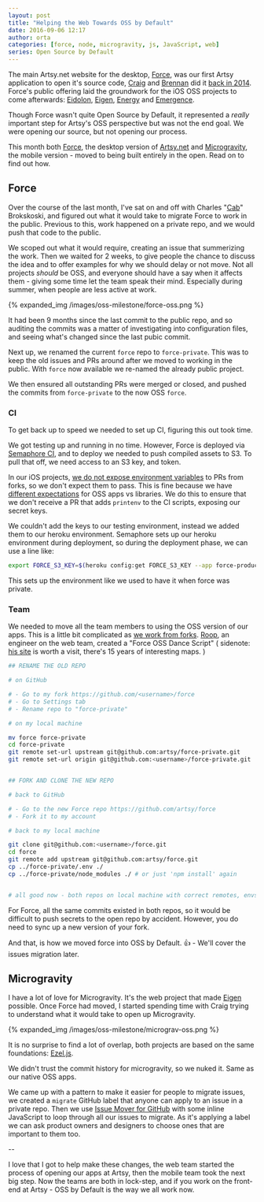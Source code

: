 ```yaml
---
layout: post
title: "Helping the Web Towards OSS by Default"
date: 2016-09-06 12:17
author: orta
categories: [force, node, microgravity, js, JavaScript, web]
series: Open Source by Default
---
```


The main Artsy.net website for the desktop, [Force][force_gh], was our first Artsy application to open it's source code, [Craig][craig] and [Brennan][brennan] did it [back in 2014][force_oss]. Force's public offering laid the groundwork for the iOS OSS projects to come afterwards: [Eidolon][eidolon_oss], [Eigen][eigen_oss], [Energy][energy_oss] and [Emergence][emergence_oss].

Though Force wasn't quite Open Source by Default, it represented a _really_ important step for  Artsy's OSS perspective but was not the end goal. We were opening our source, but not opening our process.

This month both [Force][force_gh], the desktop version of [Artsy.net][artsy_net] and [Microgravity][mg_gh], the mobile version - moved to being built entirely in the open. Read on to find out how.

<!-- more -->

## Force

Over the course of the last month, I've sat on and off with Charles "[Cab][cab]" Brokskoski, and figured out what it would take to migrate Force to work in the public. Previous to this, work happened on a private repo, and we would push that code to the public.

We scoped out what it would require, creating an issue that summerizing the work. Then we waited for 2 weeks, to give people the chance to discuss the idea and to offer examples for why we should delay or not move. Not all projects _should_ be OSS, and everyone should have a say when it affects them - giving some time let the team speak their mind. Especially during summer, when people are less active at work.

{% expanded_img /images/oss-milestone/force-oss.png %}

It had been 9 months since the last commit to the public repo, and so auditing the commits was a matter of investigating into configuration files, and seeing what's changed since the last pubic commit. 

Next up, we renamed the current `force` repo to `force-private`. This was to keep the old issues and PRs around after we moved to working in the public. With `force` now available we re-named the already public project. 

We then ensured all outstanding PRs were merged or closed, and pushed the commits from `force-private` to the now OSS `force`.

### CI

To get back up to speed we needed to set up CI, figuring this out took time.

We got testing up and running in no time. However, Force is deployed via [Semaphore CI][semaphore], and to deploy we needed to push compiled assets to S3. To pull that off, we need access to an S3 key, and token. 

In our iOS projects, [we do not expose environment variables][eidolon_pr] to PRs from forks, so we don't expect them to pass. This is fine because we have [different expectations][oss_expectations] for OSS apps vs libraries. We do this to ensure that we don't receive a PR that adds `printenv` to the CI scripts, exposing our secret keys.

We couldn't add the keys to our testing environment, instead we added them to our heroku environment. Semaphore sets up our heroku environment during deployment, so during the deployment phase, we can use a line like:

```sh
export FORCE_S3_KEY=$(heroku config:get FORCE_S3_KEY --app force-production)
```

This sets up the environment like we used to have it when force was private. 

### Team

We needed to move all the team members to using the OSS version of our apps. This is a little bit complicated as [we work from forks][forks]. [Roop][roop], an engineer on the web team, created a "Force OSS Dance Script" ( sidenote: [his site][roop] is worth a visit, there's 15 years of interesting maps. )

```sh
## RENAME THE OLD REPO

# on GitHub

# - Go to my fork https://github.com/<username>/force
# - Go to Settings tab
# - Rename repo to "force-private"

# on my local machine

mv force force-private
cd force-private
git remote set-url upstream git@github.com:artsy/force-private.git
git remote set-url origin git@github.com:<username>/force-private.git


## FORK AND CLONE THE NEW REPO

# back to GitHub

# - Go to the new Force repo https://github.com/artsy/force
# - Fork it to my account

# back to my local machine

git clone git@github.com:<username>/force.git
cd force
git remote add upstream git@github.com:artsy/force.git
cp ../force-private/.env ./
cp ../force-private/node_modules ./ # or just 'npm install' again


# all good now - both repos on local machine with correct remotes, envs, deps
```

For Force, all the same commits existed in both repos, so it would be difficult to push secrets to the open repo by accident. However, you do need to sync up a new version of your fork.

And that, is how we moved force into OSS by Default. :+1: - We'll cover the issues migration later.

## Microgravity

I have a lot of love for Microgravity. It's the web project that made [Eigen][eigen_tag] possible. Once Force had moved, I started spending time with Craig trying to understand what it would take to open up Microgravity.

{% expanded_img /images/oss-milestone/micrograv-oss.png %}

It is no surprise to find a lot of overlap, both projects are based on the same foundations: [Ezel.js][ezel]. 

We didn't trust the commit history for microgravity, so we nuked it. Same as our native OSS apps.

We came up with a pattern to make it easier for people to migrate issues, we created a `migrate` GitHub label that anyone can apply to an issue in a private repo. Then we use [Issue Mover for GitHub][issue_mover] with some inline JavaScript to loop through all our issues to migrate. As it's applying a label we can ask product owners and designers to choose ones that are important to them too.

--

I love that I got to help make these changes, the web team started the process of opening our apps at Artsy, then the mobile team took the next big step. Now the teams are both in lock-step, and if you work on the front-end at Artsy - OSS by Default is the way we all work now.

[brennan]: http://artsy.github.io/author/brennan
[craig]: http://artsy.github.io/author/craig
[cab]: http://charlesbroskoski.com/_/
[force_oss]: /blog/2014/09/05/we-open-sourced-our-isomorphic-javascript-website/
[eidolon_oss]: /blog/2014/11/13/eidolon-retrospective/
[eigen_oss]: /blog/2015/04/28/how-we-open-sourced-eigen/
[energy_oss]: /blog/2015/08/06/open-sourcing-energy/
[emergence_oss]: /blog/2015/11/05/Emergence-Code-Review/
[force_gh]: https://github.com/artsy/force
[mg_gh]: https://github.com/artsy/microgravity
[semaphore]: https://semaphoreci.com/
[eidolon_pr]: https://github.com/artsy/eidolon/pull/607
[oss_expectations]: http://artsy.github.io/blog/2016/01/13/OSS-Expectations/
[force_deploy]: https://github.com/artsy/force/blob/40741bfbff48f6851749eb9c3e5014b0702c8402/Makefile#L79
[forks]: /blog/2012/01/29/how-art-dot-sy-uses-github-to-build-art-dot-sy/
[roop]: http://www.anandarooproy.com/portfolio
[eigen_tag]: /blog/2015/04/28/how-we-open-sourced-eigen/
[ezel]: http://ezeljs.com
[issue_mover]: https://github-issue-mover.appspot.com
[artsy_net]: https://www.artsy.net/